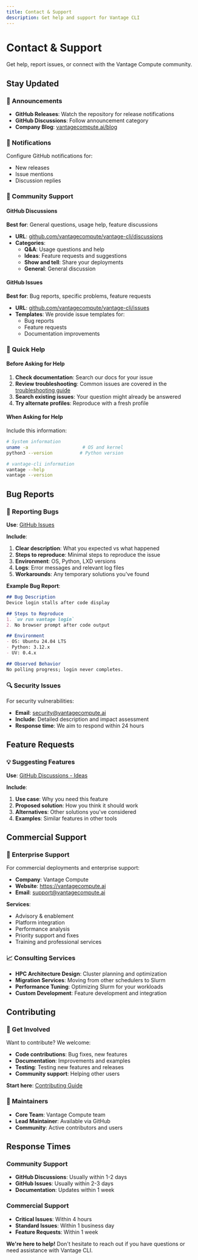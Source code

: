```yaml
---
title: Contact & Support
description: Get help and support for Vantage CLI
---
```


# Contact & Support

Get help, report issues, or connect with the Vantage Compute community.

## Stay Updated

### 📢 Announcements
- **GitHub Releases**: Watch the repository for release notifications
- **GitHub Discussions**: Follow announcement category
- **Company Blog**: [vantagecompute.ai/blog](https://vantagecompute.ai/blog)

### 🔔 Notifications
Configure GitHub notifications for:
- New releases
- Issue mentions
- Discussion replies


### 💬 Community Support

#### GitHub Discussions
**Best for**: General questions, usage help, feature discussions

- **URL**: [github.com/vantagecompute/vantage-cli/discussions](https://github.com/vantagecompute/vantage-clidiscussions)
- **Categories**:
  - **Q&A**: Usage questions and help
  - **Ideas**: Feature requests and suggestions
  - **Show and tell**: Share your deployments
  - **General**: General discussion

#### GitHub Issues
**Best for**: Bug reports, specific problems, feature requests

- **URL**: [github.com/vantagecompute/vantage-cli/issues](https://github.com/vantagecompute/vantage-cli/issues)
- **Templates**: We provide issue templates for:
  - Bug reports
  - Feature requests
  - Documentation improvements

### 🚀 Quick Help

#### Before Asking for Help

1. **Check documentation**: Search our docs for your issue
2. **Review troubleshooting**: Common issues are covered in the [troubleshooting guide](/cli/troubleshooting)
3. **Search existing issues**: Your question might already be answered
4. **Try alternate profiles**: Reproduce with a fresh profile

#### When Asking for Help

Include this information:

```bash
# System information
uname -a                    # OS and kernel
python3 --version          # Python version

# vantage-cli information
vantage --help
vantage --version
```

## Bug Reports

### 🐛 Reporting Bugs

**Use**: [GitHub Issues](https://github.com/vantagecompute/vantage-cli/issues/new/choose)

**Include**:

1. **Clear description**: What you expected vs what happened
2. **Steps to reproduce**: Minimal steps to reproduce the issue
3. **Environment**: OS, Python, LXD versions
4. **Logs**: Error messages and relevant log files
5. **Workarounds**: Any temporary solutions you've found

**Example Bug Report**:

```markdown
## Bug Description
Device login stalls after code display

## Steps to Reproduce
1. `uv run vantage login`
2. No browser prompt after code output

## Environment
- OS: Ubuntu 24.04 LTS
- Python: 3.12.x
- UV: 0.4.x

## Observed Behavior
No polling progress; login never completes.
```

### 🔍 Security Issues

For security vulnerabilities:
- **Email**: security@vantagecompute.ai
- **Include**: Detailed description and impact assessment
- **Response time**: We aim to respond within 24 hours

## Feature Requests

### 💡 Suggesting Features

**Use**: [GitHub Discussions - Ideas](https://github.com/vantagecompute/vantage-cli/discussions/categories/ideas)

**Include**:

1. **Use case**: Why you need this feature
2. **Proposed solution**: How you think it should work
3. **Alternatives**: Other solutions you've considered
4. **Examples**: Similar features in other tools

## Commercial Support

### 🏢 Enterprise Support

For commercial deployments and enterprise support:

- **Company**: Vantage Compute
- **Website**: https://vantagecompute.ai
- **Email**: support@vantagecompute.ai

**Services**:

- Advisory & enablement
- Platform integration
- Performance analysis
- Priority support and fixes
- Training and professional services

### 📈 Consulting Services

- **HPC Architecture Design**: Cluster planning and optimization
- **Migration Services**: Moving from other schedulers to Slurm
- **Performance Tuning**: Optimizing Slurm for your workloads
- **Custom Development**: Feature development and integration

## Contributing

### 🤝 Get Involved

Want to contribute? We welcome:
- **Code contributions**: Bug fixes, new features
- **Documentation**: Improvements and examples
- **Testing**: Testing new features and releases
- **Community support**: Helping other users

**Start here**: [Contributing Guide](/cli/contributing)

### 👥 Maintainers

- **Core Team**: Vantage Compute team
- **Lead Maintainer**: Available via GitHub
- **Community**: Active contributors and users

## Response Times

### Community Support

- **GitHub Discussions**: Usually within 1-2 days
- **GitHub Issues**: Usually within 2-3 days
- **Documentation**: Updates within 1 week

### Commercial Support

- **Critical Issues**: Within 4 hours
- **Standard Issues**: Within 1 business day
- **Feature Requests**: Within 1 week

**We're here to help!** Don't hesitate to reach out if you have questions or need assistance with Vantage CLI.
